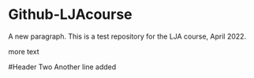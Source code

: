 # Github-LJAcourse

A new paragraph.
This is a test repository for the LJA course, April 2022.

more text

#Header Two
Another line added